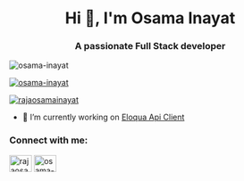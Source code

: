 <h1 align="center">Hi 👋, I'm Osama Inayat</h1>
<h3 align="center">A passionate Full Stack developer</h3>

<p align="left"> <img src="https://komarev.com/ghpvc/?username=osama-inayat&label=Profile%20views&color=0e75b6&style=flat" alt="osama-inayat" /> </p>

<p align="left"> <a href="https://github.com/ryo-ma/github-profile-trophy"><img src="https://github-profile-trophy.vercel.app/?username=osama-inayat" alt="osama-inayat" /></a> </p>

<p align="left"> <a href="https://twitter.com/rajaosamainayat" target="blank"><img src="https://img.shields.io/twitter/follow/rajaosamainayat?logo=twitter&style=for-the-badge" alt="rajaosamainayat" /></a> </p>

- 🔭 I’m currently working on [Eloqua Api Client](https://github.com/osama-inayat/eloqua-api)

<h3 align="left">Connect with me:</h3>
<p align="left">
<a href="https://twitter.com/rajaosamainayat" target="blank"><img align="center" src="https://raw.githubusercontent.com/rahuldkjain/github-profile-readme-generator/master/src/images/icons/Social/twitter.svg" alt="rajaosamainayat" height="30" width="40" /></a>
<a href="https://linkedin.com/in/osama-inayat" target="blank"><img align="center" src="https://raw.githubusercontent.com/rahuldkjain/github-profile-readme-generator/master/src/images/icons/Social/linked-in-alt.svg" alt="osama-inayat" height="30" width="40" /></a>
</p>
